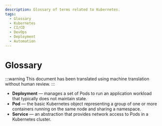 ```yaml
---
description: Glossary of terms related to Kubernetes.
tags:
  - Glossary
  - Kubernetes
  - CI/CD
  - DevOps
  - Deployment
  - Automation
---
```


# Glossary

:::warning
This document has been translated using machine translation without human review.
:::

* **Deployment** — manages a set of Pods to run an application workload that typically does not maintain state.
* **Pod** — the basic Kubernetes object representing a group of one or more containers running on the same node and sharing a namespace.
* **Service** — an abstraction that provides network access to Pods in a Kubernetes cluster.
